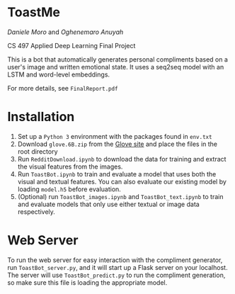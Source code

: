# ToastMe
_Daniele Moro_ and _Oghenemaro Anuyah_

CS 497 Applied Deep Learning Final Project

This is a bot that automatically generates personal compliments based on a user's image and written emotional state. It uses a seq2seq model with an LSTM and word-level embeddings.

For more details, see `FinalReport.pdf`

# Installation
1. Set up a `Python 3` environment with the packages found in `env.txt`
2. Download `glove.6B.zip` from the [Glove site](https://nlp.stanford.edu/projects/glove/) and place the files in the root directory
2. Run `RedditDownload.ipynb` to download the data for training and extract the visual features from the images.
3. Run `ToastBot.ipynb` to train and evaluate a model that uses both the visual and textual features. You can also evaluate our existing model by loading `model.h5` before evaluation.
4. (Optional) run `ToastBot_images.ipynb` and `ToastBot_text.ipynb` to train and evaluate models that only use either textual or image data respectively.

# Web Server
To run the web server for easy interaction with the compliment generator, run `ToastBot_server.py`, and it will start up a Flask server on your localhost. The server will use `ToastBot_predict.py` to run the compliment generation, so make sure this file is loading the appropriate model.
